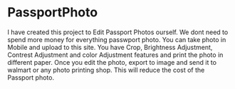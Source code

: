 # PassportPhoto
I have created this project to Edit Passport Photos ourself. We dont need to spend more money for everything passwport photo.
You can take photo in Mobile and upload to this site. You have Crop, Brightness Adjustment, Contrest Adjustment and color Adjustment
features and print the photo in different paper. Once you edit the photo, export to image and send it to walmart or any photo printing shop.
This will reduce the cost of the Passport photo.



